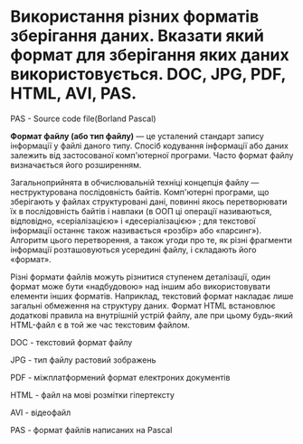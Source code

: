 # Використання різних форматів зберігання даних. Вказати який формат для зберігання яких даних використовується. DOC, JPG, PDF, HTML, AVI, PAS.

PAS - Source code file(Borland Pascal)


**Формат файлу (або тип файлу)** — це усталений стандарт запису інформації у файлі даного типу. Спосіб кодування інформації або даних залежить від застосованої комп'ютерної програми. Часто формат файлу визначається його розширенням.

Загальноприйнята в обчислювальній техніці концепція файлу — неструктурована послідовність байтів. Комп'ютерні програми, що зберігають у файлах структуровані дані, повинні якось перетворювати їх в послідовність байтів і навпаки (в ООП ці операції називаються, відповідно, «серіалізацією» і «десеріалізацією» ; для текстової інформації останнє також називається «розбір» або «парсинг»). Алгоритм цього перетворення, а також угоди про те, як різні фрагменти інформації розташовуються усередині файлу, і складають його «формат».

Різні формати файлів можуть різнитися ступенем деталізації, один формат може бути «надбудовою» над іншим або використовувати елементи інших форматів. Наприклад, текстовий формат накладає лише загальні обмеження на структуру даних. Формат HTML встановлює додаткові правила на внутрішній устрій файлу, але при цьому будь-який HTML-файл є в той же час текстовим файлом.

DOC - текстовий формат файлу

JPG - тип файлу растовий зображень

PDF - міжплатформений формат електроних документів

HTML - файл на мові розмітки гіпертексту

AVI - відеофайл

PAS - формат файлів написаних на Pascal
